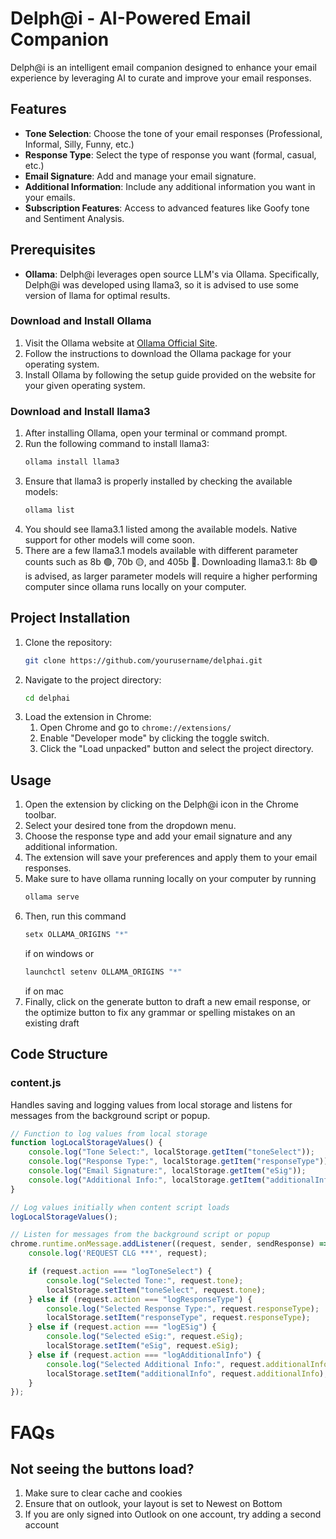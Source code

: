 # Delph@i - AI-Powered Email Companion

Delph@i is an intelligent email companion designed to enhance your email experience by leveraging AI to curate and improve your email responses.

## Features

- **Tone Selection**: Choose the tone of your email responses (Professional, Informal, Silly, Funny, etc.)
- **Response Type**: Select the type of response you want (formal, casual, etc.)
- **Email Signature**: Add and manage your email signature.
- **Additional Information**: Include any additional information you want in your emails.
- **Subscription Features**: Access to advanced features like Goofy tone and Sentiment Analysis.

## Prerequisites

- **Ollama**: Delph@i leverages open source LLM's via Ollama. Specifically, Delph@i was developed using llama3, so it is advised to use some version of llama for optimal results.

### Download and Install Ollama

1. Visit the Ollama website at [Ollama Official Site](https://www.ollama.com/).
2. Follow the instructions to download the Ollama package for your operating system.
3. Install Ollama by following the setup guide provided on the website for your given operating system.

### Download and Install llama3

1. After installing Ollama, open your terminal or command prompt.
2. Run the following command to install llama3:
    ```sh
    ollama install llama3
    ```
3. Ensure that llama3 is properly installed by checking the available models:
    ```sh
    ollama list
    ```
4. You should see llama3.1 listed among the available models. Native support for other models will come soon.
5. There are a few llama3.1 models available with different parameter counts such as 8b 🟢, 70b 🟡, and 405b 🔴. Downloading llama3.1: 8b 🟢 is advised, as larger parameter models will require a higher performing computer since ollama runs locally on your computer.

## Project Installation

1. Clone the repository:
    ```sh
    git clone https://github.com/yourusername/delphai.git
    ```
2. Navigate to the project directory:
    ```sh
    cd delphai
    ```
3. Load the extension in Chrome:
    1. Open Chrome and go to `chrome://extensions/`
    2. Enable "Developer mode" by clicking the toggle switch.
    3. Click the "Load unpacked" button and select the project directory.

## Usage

1. Open the extension by clicking on the Delph@i icon in the Chrome toolbar.
2. Select your desired tone from the dropdown menu.
3. Choose the response type and add your email signature and any additional information.
4. The extension will save your preferences and apply them to your email responses.
5. Make sure to have ollama running locally on your computer by running
    ```sh
    ollama serve
    ```
6. Then, run this command 
    ```sh
    setx OLLAMA_ORIGINS "*"
    ```
    if on windows or
    ```sh
    launchctl setenv OLLAMA_ORIGINS "*"
    ```
    if on mac
7. Finally, click on the generate button to draft a new email response, or the optimize button to fix any grammar or spelling mistakes on an existing draft

## Code Structure

### content.js

Handles saving and logging values from local storage and listens for messages from the background script or popup.

```javascript
// Function to log values from local storage
function logLocalStorageValues() {
    console.log("Tone Select:", localStorage.getItem("toneSelect"));
    console.log("Response Type:", localStorage.getItem("responseType"));
    console.log("Email Signature:", localStorage.getItem("eSig"));
    console.log("Additional Info:", localStorage.getItem("additionalInfo"));
}

// Log values initially when content script loads
logLocalStorageValues();

// Listen for messages from the background script or popup
chrome.runtime.onMessage.addListener((request, sender, sendResponse) => {
    console.log('REQUEST CLG ***', request);

    if (request.action === "logToneSelect") {
        console.log("Selected Tone:", request.tone);
        localStorage.setItem("toneSelect", request.tone);
    } else if (request.action === "logResponseType") {
        console.log("Selected Response Type:", request.responseType);
        localStorage.setItem("responseType", request.responseType);
    } else if (request.action === "logESig") {
        console.log("Selected eSig:", request.eSig);
        localStorage.setItem("eSig", request.eSig);
    } else if (request.action === "logAdditionalInfo") {
        console.log("Selected Additional Info:", request.additionalInfo);
        localStorage.setItem("additionalInfo", request.additionalInfo);
    }
});
```
# FAQs 

## Not seeing the buttons load? 
1. Make sure to clear cache and cookies
2. Ensure that on outlook, your layout is set to Newest on Bottom
3. If you are only signed into Outlook on one account, try adding a second account
